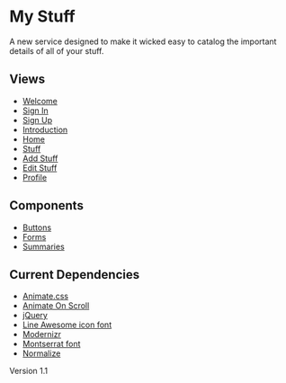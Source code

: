 # My Stuff
A new service designed to make it wicked easy to catalog the important details of all of your stuff.

## Views
- [Welcome](https://cdfournier.github.io/my-stuff/views/welcome/index.html)
- [Sign In](https://cdfournier.github.io/my-stuff/views/sign-in/index.html)
- [Sign Up](https://cdfournier.github.io/my-stuff/views/sign-up/index.html)
- [Introduction](https://cdfournier.github.io/my-stuff/views/introduction/index.html)
- [Home](https://cdfournier.github.io/my-stuff/views/home/profile/index.html)
- [Stuff](https://cdfournier.github.io/my-stuff/views/stuff/index.html)
- [Add Stuff](https://cdfournier.github.io/my-stuff/views/add-stuff/index.html)
- [Edit Stuff](https://cdfournier.github.io/my-stuff/views/edit-stuff/index.html)
- [Profile](https://cdfournier.github.io/my-stuff/views/profile/index.html)

## Components
- [Buttons](https://cdfournier.github.io/my-stuff/components/buttons/buttons.html)
- [Forms](https://cdfournier.github.io/my-stuff/components/forms/forms.html)
- [Summaries](https://cdfournier.github.io/my-stuff/components/summaries/summaries.html)

## Current Dependencies
- [Animate.css](https://daneden.github.io/animate.css/)
- [Animate On Scroll](https://github.com/michalsnik/aos/tree/v2)
- [jQuery](https://ajax.googleapis.com/ajax/libs/jquery/3.3.1/jquery.min.js)
- [Line Awesome icon font](https://maxcdn.icons8.com/fonts/line-awesome/1.1/css/line-awesome.min.css)
- [Modernizr](https://cdnjs.cloudflare.com/ajax/libs/modernizr/2.8.3/modernizr.min.js)
- [Montserrat font](https://fonts.googleapis.com/css?family=Montserrat:300,400,500,600,700)
- [Normalize](https://cdnjs.cloudflare.com/ajax/libs/normalize/8.0.0/normalize.min.css)

Version 1.1